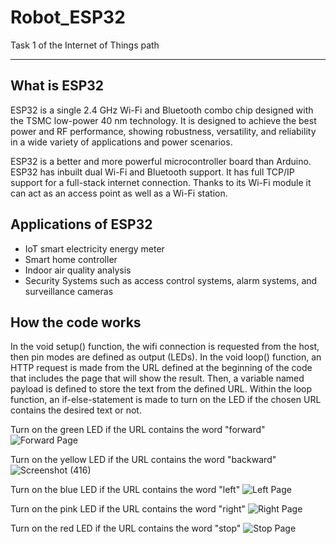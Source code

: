 # Robot_ESP32
Task 1 of the Internet of Things path
***


## What is ESP32
ESP32 is a single 2.4 GHz Wi-Fi and Bluetooth combo chip designed with the TSMC low-power 40 nm technology. It is designed to achieve the best power and RF performance, showing robustness, versatility, and reliability in a wide variety of applications and power scenarios.

ESP32 is a better and more powerful microcontroller board than Arduino. ESP32 has inbuilt dual Wi-Fi and Bluetooth support. It has full TCP/IP support for a full-stack internet connection. Thanks to its Wi-Fi module it can act as an access point as well as a Wi-Fi station.



## Applications of ESP32
* IoT smart electricity energy meter
* Smart home controller
* Indoor air quality analysis
* Security Systems such as access control systems, alarm systems, and surveillance cameras




## How the code works
In the void setup() function, the wifi connection is requested from the host, then pin modes are defined as output (LEDs). In the void loop() function, an HTTP request is made from the URL defined at the beginning of the code that includes the page that will show the result. Then, a variable named payload is defined to store the text from the defined URL. Within the loop function, an if-else-statement is made to turn on the LED if the chosen URL contains the desired text or not.


Turn on the green LED if the URL contains the word "forward"
![Forward Page](https://github.com/iidabawaj/Robot_ESP32/assets/139181626/b1f5eafe-b8ca-4085-8ac5-27d816cc1ff2)


Turn on the yellow LED if the URL contains the word "backward"
![Screenshot (416)](https://github.com/iidabawaj/Robot_ESP32/assets/139181626/107ee0c3-9dd0-4808-a940-a927a5b350d8)


Turn on the blue LED if the URL contains the word "left"
![Left Page](https://github.com/iidabawaj/Robot_ESP32/assets/139181626/3afce23e-11f3-4c1b-99ce-c1e8ca19128e)


Turn on the pink LED if the URL contains the word "right"
![Right Page](https://github.com/iidabawaj/Robot_ESP32/assets/139181626/75186bad-e311-49ac-999b-f4fd0f4c4e6f)


Turn on the red LED if the URL contains the word "stop"
![Stop Page](https://github.com/iidabawaj/Robot_ESP32/assets/139181626/c920672a-ad4c-412c-b24e-ea2577457bd1)

